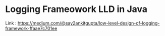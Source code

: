 # Logging Frameowork LLD in Java
Link : https://medium.com/@say2ankitgupta/low-level-design-of-logging-framework-ffaae7c701ee